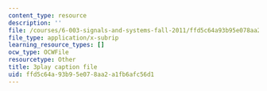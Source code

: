 ```yaml
---
content_type: resource
description: ''
file: /courses/6-003-signals-and-systems-fall-2011/ffd5c64a93b95e078aa2a1fb6afc56d1_-FHm2pQmiSM.vtt
file_type: application/x-subrip
learning_resource_types: []
ocw_type: OCWFile
resourcetype: Other
title: 3play caption file
uid: ffd5c64a-93b9-5e07-8aa2-a1fb6afc56d1
---
```

